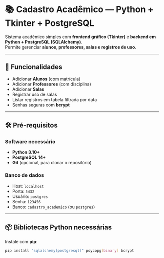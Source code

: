 # 📚 Cadastro Acadêmico — Python + Tkinter + PostgreSQL

Sistema acadêmico simples com **frontend gráfico (Tkinter)** e **backend em Python + PostgreSQL (SQLAlchemy)**.  
Permite gerenciar **alunos, professores, salas e registros de uso**.

---

## 🚀 Funcionalidades
- Adicionar **Alunos** (com matrícula)
- Adicionar **Professores** (com disciplina)
- Adicionar **Salas**
- Registrar uso de salas
- Listar registros em tabela filtrada por data
- Senhas seguras com **bcrypt**

---

## 🛠️ Pré-requisitos

### Software necessário
- **Python 3.10+**
- **PostgreSQL 14+**
- **Git** (opcional, para clonar o repositório)

### Banco de dados
- Host: `localhost`
- Porta: `5432`
- Usuário: `postgres`
- Senha: `123456`
- Banco: `cadastro_academico` (ou `postgres`)

---

## 📦 Bibliotecas Python necessárias

Instale com **pip**:

```bash
pip install "sqlalchemy[postgresql]" psycopg[binary] bcrypt
